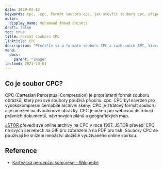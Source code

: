 ```yaml
---
date: 2020-08-12
keywords: cpc, .cpc, formát souboru cpc, jak otevřít soubory cpc, přípona .cpc, přípona cpc
autor:
  display_name: Muhammad Ahmad Chishti
draft: false
toc: true
title: Formát souboru CPC
linktitle: CPC
description: "Přečtěte si o formátu souboru CPC a rozhraních API, která mohou vytvářet a otevírat soubory CPC."
menu:
  docs:
    parent: "image"
lastmod: 2021-20-01
---
```


## Co je soubor CPC?

CPC (Cartesian Perceptual Compression) je proprietární formát souboru obrázků, který pro své soubory používá příponu .cpc. CPC byl navržen pro vysokokompresní černobílé archivní skeny. CPC je ztrátový formát souboru a je omezen na dvoutónové obrázky. CPC je určen pro webovou distribuci právních dokumentů, návrhových plánů a geografických map.

[JSTOR](https://www.jstor.org/) převedl své online archivy na CPC v roce 1997. JSTOR převádí CPC na svých serverech na GIF pro zobrazení a na PDF pro tisk. Soubory CPC se používají ke snížení množství úložiště využívaného online sbírkou.

## Reference

- [Kartézská percepční komprese - Wikipedie](https://en.wikipedia.org/wiki/Cartesian_Perceptual_Compression)

